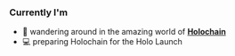 ### Currently I'm

- 🌊 wandering around in the amazing world of **[Holochain](https://github.com/holochain)**
- 💻 preparing Holochain for the Holo Launch
